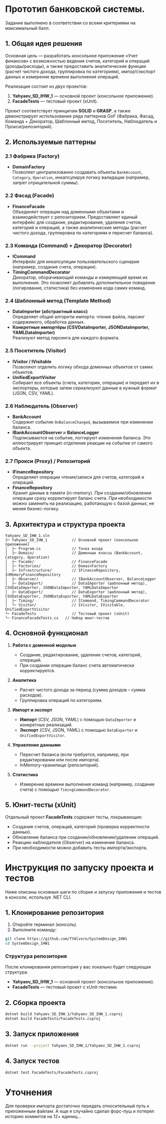 # Прототип банковской системы.

Задание выполнено в соответствии со всеми критериями на максимальный балл.

## 1. Общая идея решения

Основная цель — разработать консольное приложение «Учет финансов» с возможностью ведения счетов, категорий и операций (доходы/расходы), а также предоставить аналитические функции (расчет чистого дохода, группировка по категориям), импорт/экспорт данных и измерение времени выполнения операций.

Реализация состоит из двух проектов:

1. **Yahyaev_SD_IHW_1** — основной проект (консольное приложение).
2. **FacadeTests** — тестовый проект (xUnit).

Проект соответствует принципам **SOLID** и **GRASP**, а также демонстрирует использование ряда паттернов GoF (Фабрика, Фасад, Команда + Декоратор, Шаблонный метод, Посетитель, Наблюдатель и Прокси/репозиторий).

## 2. Используемые паттерны

### 2.1 Фабрика (Factory)
- **DomainFactory**  
  Позволяет централизованно создавать объекты `BankAccount`, `Category`, `Operation`, инкапсулируя логику валидации (например, запрет отрицательной суммы).

### 2.2 Фасад (Facade)
- **FinanceFacade**  
  Объединяет операции над доменными объектами и взаимодействует с репозиторием. Предоставляет единый интерфейс для создания, редактирования, удаления счетов, категорий и операций, а также аналитические методы (расчет чистого дохода, группировка по категориям и пересчет баланса).

### 2.3 Команда (Command) + Декоратор (Decorator)
- **ICommand**  
  Интерфейс для инкапсуляции пользовательского сценария (например, создание счета, операции).  
- **TimingCommandDecorator**  
  Декоратор, оборачивающий команды и измеряющий время их выполнения. Это позволяет добавлять дополнительное поведение (логирование, статистика) без изменения кода самих команд.

### 2.4 Шаблонный метод (Template Method)
- **DataImporter (абстрактный класс)**  
  Определяет общий алгоритм импорта: чтение файла, парсинг содержимого, обработка данных.  
- **Конкретные импортёры (CSVDataImporter, JSONDataImporter, YAMLDataImporter)**  
  Реализуют метод парсинга для каждого формата.

### 2.5 Посетитель (Visitor)
- **IVisitor / IVisitable**  
  Позволяют отделить логику обхода доменных объектов от самих объектов.  
- **UnifiedExportVisitor**  
  Собирает все объекты (счета, категории, операции) и передает их в экспортеры, которые затем сериализуют данные в нужный формат (JSON, CSV, YAML).

### 2.6 Наблюдатель (Observer)
- **BankAccount**  
  Содержит событие `OnBalanceChanged`, вызываемое при изменении баланса.  
- **IBankAccountObserver** и **BalanceLogger**  
  Подписываются на событие, логгируют изменения баланса. Это иллюстрирует принцип отделения реакции на событие от самого объекта.

### 2.7 Прокси (Proxy) / Репозиторий
- **IFinanceRepository**  
  Определяет операции чтения/записи для счетов, категорий и операций.  
- **FinanceRepository**  
  Хранит данные в памяти (in-memory). При создании/обновлении операции сразу корректирует баланс счета. При необходимости можно заменить на реализацию, работающую с базой данных, не меняя бизнес-логику.

## 3. Архитектура и структура проекта
```
Yahyaev_SD_IHW_1.sln
├─ Yahyaev_SD_IHW_1           // Основной проект (консольное приложение)
│  ├─ Program.cs              // Точка входа
│  ├─ Domain/                 // Доменные классы (BankAccount, Category, Operation)
│  ├─ Facade/                 // FinanceFacade
│  ├─ Factories/              // DomainFactory
│  ├─ Infrastructure/         // IFinanceRepository, InMemoryFinanceRepository
│  ├─ Observer/               // IBankAccountObserver, BalanceLogger
│  ├─ DataImport/             // DataImporter (шаблонный метод), CSVDataImporter, JSONDataImporter, YAMLDataImporter
│  ├─ DataExport/             // DataExporter (шаблонный метод), CSVDataExporter, JSONDataExporter, YAMLDataExporter
│  ├─ Timing/                 // ICommand, TimingCommandDecorator
│  └─ Visitor/                // IVisitor, IVisitable, UnifiedExportVisitor
└─ FacadeTests                // Тестовый проект (xUnit)
└─ FinanceFacadeTests.cs   // Набор юнит-тестов
```

## 4. Основной функционал

1. **Работа с доменной моделью**  
   - Создание, редактирование, удаление счетов, категорий, операций.  
   - При создании операции баланс счета автоматически корректируется.

2. **Аналитика**  
   - Расчет чистого дохода за период (сумма доходов – сумма расходов).  
   - Группировка операций по категориям.

3. **Импорт и экспорт**  
   - **Импорт** (CSV, JSON, YAML) с помощью `DataImporter` и конкретных реализаций.  
   - **Экспорт** (CSV, JSON, YAML) с помощью `DataExporter` и `UnifiedExportVisitor`.

4. **Управление данными**  
   - Пересчет баланса (если требуется, например, при редактировании или после импорта).  
   - InMemory-хранилище (репозиторий).

5. **Статистика**  
   - Измерение времени выполнения команд (например, создание счета) с помощью `TimingCommandDecorator`.

## 5. Юнит-тесты (xUnit)

Отдельный проект **FacadeTests** содержит тесты, покрывающие:

- Создание счетов, операций, категорий (проверка корректности данных).  
- Обновление баланса при создании/обновлении/удалении операций.  
- Реакцию наблюдателя (Observer) на изменение баланса.  
- При необходимости можно добавить тесты импорта/экспорта.

# Инструкция по запуску проекта и тестов

Ниже описаны основные шаги по сборке и запуску приложения и тестов в консоли, используя .NET CLI.

## 1. Клонирование репозитория

1. Откройте терминал (консоль).
2. Выполните команду:

```bash
git clone https://github.com/TYAlvoro/SystemDesign_IHW1
cd SystemDesign_IHW1
```

### Структура репозитория

После клонирования репозитория у вас локально будет следующая структура:

- **Yahyaev_SD_IHW_1** — основной проект (консольное приложение).
- **FacadeTests** — тестовый проект с xUnit-тестами.

## 2. Сборка проекта
```bash
dotnet build Yahyaev_SD_IHW_1/Yahyaev_SD_IHW_1.csproj
dotnet build FacadeTests/FacadeTests.csproj
```

## 3. Запуск приложения
```bash
dotnet run --project Yahyaev_SD_IHW_1/Yahyaev_SD_IHW_1.csproj
```

## 4. Запуск тестов
```bash
dotnet test FacadeTests/FacadeTests.csproj
```

# Уточнения
Для проверки импорта достаточно передать относительный путь к приложенным файлам.
А еще я случайно сделал форс-пуш и потерял историю коммитов на 12+ единиц...
